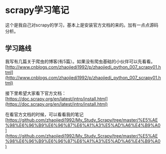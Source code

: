 # scrapy学习笔记

这个是我自己对scrapy的学习，基本上是安装官方文档的来的。加有一点点源码分析。

## 学习路线
我写有几篇关于爬虫的博客(有5篇）。如果没有爬虫基础的小伙伴可以先看看。
[http://www.cnblogs.com/zhaojiedi1992/p/zhaojiedi_python_007_scrapy01.html](http://www.cnblogs.com/zhaojiedi1992/p/zhaojiedi_python_007_scrapy01.html)

接下里希望大家看下官方文档： [https://doc.scrapy.org/en/latest/intro/install.html](https://doc.scrapy.org/en/latest/intro/install.html)

在看官方文档的时候，可以看看我的笔记[https://github.com/zhaojiedi1992/My_Study_Scrapy/tree/master/%E5%AE%98%E6%96%B9%E6%96%87%E6%A1%A3%E5%AD%A6%E4%B9%A0](https://github.com/zhaojiedi1992/My_Study_Scrapy/tree/master/%E5%AE%98%E6%96%B9%E6%96%87%E6%A1%A3%E5%AD%A6%E4%B9%A0)
